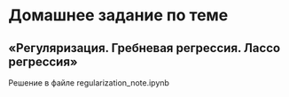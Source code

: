 # Домашнее задание по теме
## «Регуляризация. Гребневая регрессия. Лассо регрессия»

Решение в файле regularization_note.ipynb